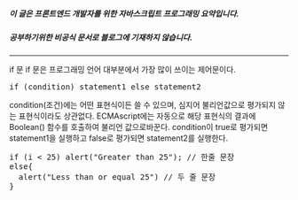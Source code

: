 ##### 이 글은 프론트엔드 개발자를 위한 자바스크립트 프로그래밍 요약입니다.
##### 공부하기위한 비공식 문서로 블로그에 기재하지 않습니다.
<hr>
if 문  
if 문은 프로그래밍 언어 대부분에서 가장 많이 쓰이는 제어문이다.
<pre>
if (condition) statement1 else statement2
</pre>

condition(조건)에는 어떤 표현식이든 쓸 수 있으며, 심지어 불리언값으로 평가되지 않는 표현식이라도 상관없다.
ECMAscript에는 자동으로 해당 표현식의 결과에 Boolean() 함수를 호출하여 불리언 값으로바꾼다.
condition이 true로 평가되면 statement1을 실행하고 false로 평가되면 statement2를 실행한다.
<pre>
if (i < 25) alert("Greater than 25"); // 한줄 문장
else{
  alert("Less than or equal 25") // 두 줄 문장
}
</pre>
